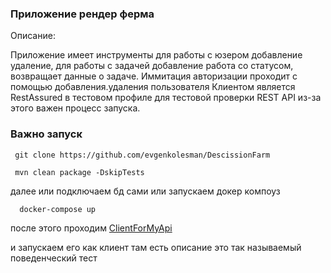 ### Приложение рендер ферма

Описание:

Приложение имеет инструменты для работы с юзером добавление удаление, для работы с задачей добавление работа со
статусом, возвращает данные о задаче. Иммитация авторизации проходит с помощью добавления.удаления пользователя Клиентом
является RestAssured в тестовом профиле для тестовой проверки REST API из-за этого важен процесс запуска.

### Важно запуск

     git clone https://github.com/evgenkolesman/DescissionFarm

     mvn clean package -DskipTests

далее или подключаем бд сами или запускаем докер компоуз

      docker-compose up

после этого проходим [ClientForMyApi](src/test/java/ru/kolesnikov/desiccisionfarm/client/ClientForMyApi.java)

и запускаем его как клиент там есть описание это так называемый поведенческий тест